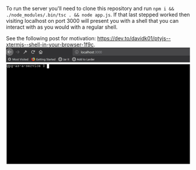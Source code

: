 To run the server you'll need to clone this repository and run `npm i && ./node_modules/.bin/tsc . && node app.js`. If that last stepped worked then visiting localhost on port 3000 will present you with a shell that you can interact with as you would with a regular shell.

See the following post for motivation: https://dev.to/davidk01/ptyjs--xtermjs--shell-in-your-browser-1f9c.
![demo.gif](demo.gif)
